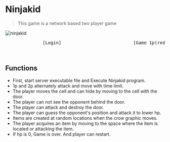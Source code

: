 # Ninjakid
> This game is a network based two player game 

![ninjakid](https://user-images.githubusercontent.com/42207679/53154138-6c363280-35fd-11e9-93cd-6f8edaac45ce.JPG)
<pre>              [Login]                           [Game_1p(red)]                          [Game_2p(blue)]</pre>
<br>

## Functions  
  
  
   - First, start server executable file and Execute Ninjakid program.  
   - 1p and 2p alternately attack and move with time limit.  
   - The player moves the cell and can hide by moving to the cell with the door.
   - The player can not see the opponent behind the door.
   - The player can attack and destroy the door.
   - The player can guess the opponent's position and attack it to lower hp.  
   - Items are created at random locations when the crow graphic moves.
   - The player acquires an item by moving to the space where the item is located or attacking the item.
   - If hp is 0, Game is over. And player can restart.
